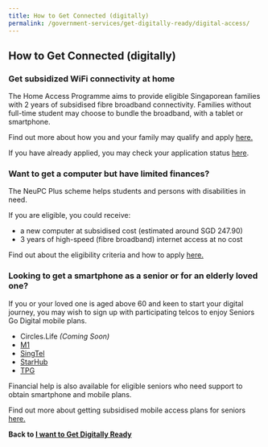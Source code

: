 ```yaml
---
title: How to Get Connected (digitally)
permalink: /government-services/get-digitally-ready/digital-access/
---
```


## How to Get Connected (digitally)

### Get subsidized WiFi connectivity at home

The Home Access Programme aims to provide eligible Singaporean families with 2 years of subsidised fibre broadband connectivity. Families without full-time student may choose to bundle the broadband, with a tablet or smartphone.

Find out more about how you and your family may qualify and apply <a href="https://www.imda.gov.sg/programme-listing/home-access" target="_blank">here.</a>

If you have already applied, you may check your application status <a href="https://eservice.imda.gov.sg/das/homepage" target="_blank">here</a>.


### Want to get a computer but have limited finances?

The NeuPC Plus scheme helps students and persons with disabilities in need. 

If you are eligible, you could receive:

-	a new computer at subsidised cost (estimated around SGD 247.90)
-	3 years of high-speed (fibre broadband) internet access at no cost


Find out about the eligibility criteria and how to apply <a href="https://www.imda.gov.sg/neupc" target="_blank">here.</a>

### Looking to get a smartphone as a senior or for an elderly loved one?

If you or your loved one is aged above 60 and keen to start your digital journey, you may wish to sign up with participating telcos to enjoy Seniors Go Digital mobile plans.

* Circles.Life *(Coming Soon)*
* <a href="https://www.m1.com.sg/mobile/special-benefits/seniors-go-digital" target="_blank">M1</a>
* <a href="https://www.singtel.com/personal/products-services/mobile/postpaid-plans/savvy-silver" target="_blank">SingTel</a>
* <a href="https://www.starhub.com/personal/promotions/senior-privileges.html" target="_blank">StarHub</a>
* <a href="https://www.tpgmobile.sg/seniors" target="_blank">TPG</a>


Financial help is also available for eligible seniors who need support to obtain smartphone and mobile plans.

Find out more about getting subsidised mobile access plans for seniors <a href="https://www.imda.gov.sg/programme-listing/Mobile-Access-for-Seniors" target="_blank">here.</a>



**Back to [I want to Get Digitally Ready](/government-services/get-digitally-ready/overview/)**
